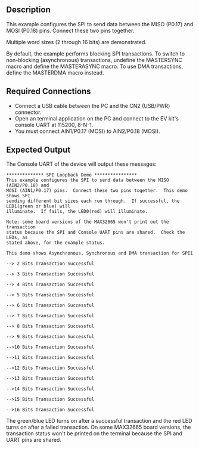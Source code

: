 ## Description

This example configures the SPI to send data between the MISO (P0.17) and MOSI (P0.18) pins.  Connect these two pins together.

Multiple word sizes (2 through 16 bits) are demonstrated.

By default, the example performs blocking SPI transactions.  To switch to non-blocking (asynchronous) transactions, undefine the MASTERSYNC macro and define the MASTERASYNC macro.  To use DMA transactions, define the MASTERDMA macro instead.

## Required Connections

-   Connect a USB cable between the PC and the CN2 (USB/PWR) connector.
-   Open an terminal application on the PC and connect to the EV kit's console UART at 115200, 8-N-1.
-   You must connect AIN1/P0.17 (MOSI) to AIN2/P0.18 (MOSI).

## Expected Output

The Console UART of the device will output these messages:

```
************** SPI Loopback Demo ****************
This example configures the SPI to send data between the MISO (AIN2/P0.18) and
MOSI (AIN1/P0.17) pins.  Connect these two pins together.  This demo shows SPI
sending different bit sizes each run through.  If successful, the LED1(green or blue) will
illuminate.  If fails, the LED0(red) will illuminate.

Note: some board versions of the MAX32665 won't print out the transaction
status because the SPI and Console UART pins are shared.  Check the LEDs, as
stated above, for the example status.

This demo shows Asynchronous, Synchronous and DMA transaction for SPI1

--> 2 Bits Transaction Successful

--> 3 Bits Transaction Successful

--> 4 Bits Transaction Successful

--> 5 Bits Transaction Successful

--> 6 Bits Transaction Successful

--> 7 Bits Transaction Successful

--> 8 Bits Transaction Successful

--> 9 Bits Transaction Successful

-->10 Bits Transaction Successful

-->11 Bits Transaction Successful

-->12 Bits Transaction Successful

-->13 Bits Transaction Successful

-->14 Bits Transaction Successful

-->15 Bits Transaction Successful

-->16 Bits Transaction Successful
```

The green/blue LED turns on after a successful transaction and the red LED turns on after a failed transaction.  On some MAX32665 board versions, the transaction status won't be printed on the terminal because the SPI and UART pins are shared.

